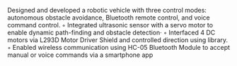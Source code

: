 Designed and developed a robotic vehicle with three control modes: autonomous obstacle avoidance, Bluetooth 
remote control, and voice command control.
◦ Integrated ultrasonic sensor with a servo motor to enable dynamic path-finding and obstacle detection·
◦ Interfaced 4 DC motors via L293D Motor Driver Shield and controlled direction using library.
◦ Enabled wireless communication using HC-05 Bluetooth Module to accept manual or voice commands via a 
smartphone app
